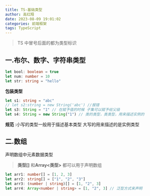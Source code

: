 ```yaml
---
title: TS-基础类型
author: 高红翔
date: 2023-08-09 19:01:02
categories: 前端框架
tags: TypeScript
---
```


> TS 中冒号后面的都为类型标识

## 一.布尔、数字、字符串类型

```ts
let bool: boolean = true
let num: number = 10
let str: string = "hello"
```

**包装类型**

```ts
let s1: string = "abc"
// let s2:string = new String('abc') //报错
let s3: String = "1" // 在赋予值的时候 子集可以赋予给父级
let s4: String = new String("1") // 类的类型，类类型，用来描述实例的
```

**规范** :小写的类型一般用于描述基本类型 大写的用来描述的是实例类型

## 二.数组

声明数组中元素数据类型

> **类型[]** 和**Array<类型>** 都可以用于声明数组

```ts
let arr1: number[] = [1, 2, 3]
let arr2: string[] = ["1", "2", "3"]
let arr3: (number | string)[] = [1, "2", 3]
let arr4: Array<number | string> = [1, "2", 3] // 泛型方式来声明
```
